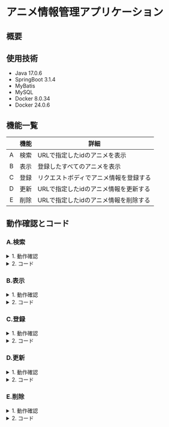 # アニメ情報管理アプリケーション
## 概要

## 使用技術
- Java 17.0.6
- SpringBoot 3.1.4
- MyBatis
- MySQL
- Docker 8.0.34
- Docker 24.0.6

## 機能一覧
||機能|詳細|
|:-:|:-:|----|
|A|検索|URLで指定したidのアニメを表示|
|B|表示|登録したすべてのアニメを表示|
|C|登録|リクエストボディでアニメ情報を登録する|
|D|更新|URLで指定したidのアニメ情報を更新する|
|E|削除|URLで指定したidのアニメ情報を削除する|

## 動作確認とコード
### A.検索
<details><summary>1. 動作確認</summary><div>
</div></details>

<details><summary>2. コード</summary><div>
    
 ```java
@GetMapping("/movie")
    public List<Movie> getMovie(){
        return movieService.getMovies();
    }
```
</div></details>

### B.表示
<details><summary>1. 動作確認</summary><div>
</div></details>

<details><summary>2. コード</summary><div>
    
```java
@GetMapping("/movie/{id}")
    public Movie getMovieById(@PathVariable int id) throws NotFoundException {
        return movieService.findById(id);
    }
```
</div></details>

### C.登録
<details><summary>1. 動作確認</summary><div>
</div></details>

<details><summary>2. コード</summary><div>
    
```java
@PostMapping("/movie")
    public ResponseEntity<MovieResponse> createMovie(@RequestBody @Valid MovieCreateRequest movieCreateRequest, UriComponentsBuilder uriBuilder){
        Movie movie = movieService.insert(movieCreateRequest.convertToMovie());
        URI uri = uriBuilder.path("/movie/{id}").buildAndExpand(movie.getId()).toUri();
        return ResponseEntity.created(uri).body(new MovieResponse("a new movie is created!"));
    }
```
</div></details>

### D.更新
<details><summary>1. 動作確認</summary><div>
</div></details>

<details><summary>2. コード</summary><div>
  
```java
@PatchMapping("/movie/{id}")
    public ResponseEntity<MovieResponse> updateMovie(@PathVariable int id, @RequestBody MovieUpdateRequest movieUpdateRequest) throws NotFoundException {
            movieService.update(movieUpdateRequest.convertToMovie(id));
            MovieResponse message = new MovieResponse("a movie is update!");
            return ResponseEntity.ok(message);
    }
```
</div></details>

### E.削除
<details><summary>1. 動作確認</summary><div>
</div></details>

<details><summary>2. コード</summary><div>
  
```java
@DeleteMapping("/movie/{id}")
    public ResponseEntity<MovieResponse> deleteMovie(@PathVariable int id) throws NotFoundException {
        movieService.delete(id);
        MovieResponse message = new MovieResponse("a movie is deleted!");
        return ResponseEntity.ok(message);
    }
```
</div></details>
